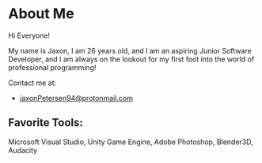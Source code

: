 # About Me

Hi Everyone!

My name is Jaxon, I am 26 years old, and I am an aspiring Junior Software Developer,
and I am always on the lookout for my first foot into the world of professional programming!

Contact me at: 
  - jaxonPetersen94@protonmail.com

Favorite Tools:
-----------------------
Microsoft Visual Studio,
Unity Game Engine,
Adobe Photoshop,
Blender3D,
Audacity
